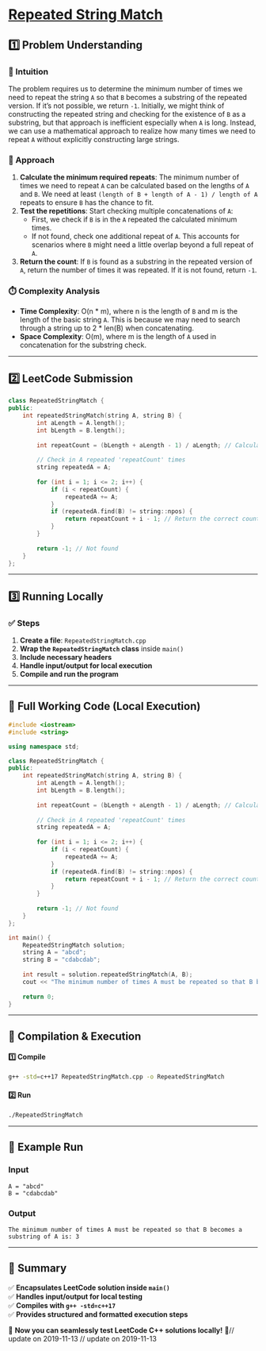 # **[Repeated String Match](https://leetcode.com/problems/repeated-string-match/description/)**  

## **1️⃣ Problem Understanding**  
### **📌 Intuition**  
The problem requires us to determine the minimum number of times we need to repeat the string `A` so that `B` becomes a substring of the repeated version. If it’s not possible, we return `-1`. Initially, we might think of constructing the repeated string and checking for the existence of `B` as a substring, but that approach is inefficient especially when `A` is long. Instead, we can use a mathematical approach to realize how many times we need to repeat `A` without explicitly constructing large strings.

### **🚀 Approach**  
1. **Calculate the minimum required repeats**: The minimum number of times we need to repeat `A` can be calculated based on the lengths of `A` and `B`. We need at least `(length of B + length of A - 1) / length of A` repeats to ensure `B` has the chance to fit.
2. **Test the repetitions**: Start checking multiple concatenations of `A`:
   - First, we check if `B` is in the `A` repeated the calculated minimum times.
   - If not found, check one additional repeat of `A`. This accounts for scenarios where `B` might need a little overlap beyond a full repeat of `A`.
3. **Return the count**: If `B` is found as a substring in the repeated version of `A`, return the number of times it was repeated. If it is not found, return `-1`.

### **⏱️ Complexity Analysis**  
- **Time Complexity**: O(n * m), where n is the length of `B` and m is the length of the basic string `A`. This is because we may need to search through a string up to 2 * len(B) when concatenating.
- **Space Complexity**: O(m), where m is the length of `A` used in concatenation for the substring check.  

---  

## **2️⃣ LeetCode Submission**  
```cpp
class RepeatedStringMatch {
public:
    int repeatedStringMatch(string A, string B) {
        int aLength = A.length();
        int bLength = B.length();
        
        int repeatCount = (bLength + aLength - 1) / aLength; // Calculate minimum repeats needed
        
        // Check in A repeated 'repeatCount' times
        string repeatedA = A;
        
        for (int i = 1; i <= 2; i++) {
            if (i < repeatCount) {
                repeatedA += A;
            }
            if (repeatedA.find(B) != string::npos) {
                return repeatCount + i - 1; // Return the correct count
            }
        }
        
        return -1; // Not found
    }
};
```  

---  

## **3️⃣ Running Locally**  
### **✅ Steps**  
1. **Create a file**: `RepeatedStringMatch.cpp`  
2. **Wrap the `RepeatedStringMatch` class** inside `main()`  
3. **Include necessary headers**  
4. **Handle input/output for local execution**  
5. **Compile and run the program**  

---  

## **📝 Full Working Code (Local Execution)**  
```cpp
#include <iostream>
#include <string>

using namespace std;

class RepeatedStringMatch {
public:
    int repeatedStringMatch(string A, string B) {
        int aLength = A.length();
        int bLength = B.length();
        
        int repeatCount = (bLength + aLength - 1) / aLength; // Calculate minimum repeats needed
        
        // Check in A repeated 'repeatCount' times
        string repeatedA = A;
        
        for (int i = 1; i <= 2; i++) {
            if (i < repeatCount) {
                repeatedA += A;
            }
            if (repeatedA.find(B) != string::npos) {
                return repeatCount + i - 1; // Return the correct count
            }
        }
        
        return -1; // Not found
    }
};

int main() {
    RepeatedStringMatch solution;
    string A = "abcd";
    string B = "cdabcdab";
    
    int result = solution.repeatedStringMatch(A, B);
    cout << "The minimum number of times A must be repeated so that B becomes a substring of A is: " << result << endl; // Example test case
    
    return 0;
}
```  

---  

## **🔧 Compilation & Execution**  
#### **1️⃣ Compile**  
```bash
g++ -std=c++17 RepeatedStringMatch.cpp -o RepeatedStringMatch
```  

#### **2️⃣ Run**  
```bash
./RepeatedStringMatch
```  

---  

## **🎯 Example Run**  
### **Input**  
```
A = "abcd"
B = "cdabcdab"
```  
### **Output**  
```
The minimum number of times A must be repeated so that B becomes a substring of A is: 3
```  

---  

## **📌 Summary**  
✅ **Encapsulates LeetCode solution inside `main()`**  
✅ **Handles input/output for local testing**  
✅ **Compiles with `g++ -std=c++17`**  
✅ **Provides structured and formatted execution steps**  

🚀 **Now you can seamlessly test LeetCode C++ solutions locally!** 🚀// update on 2019-11-13
// update on 2019-11-13
